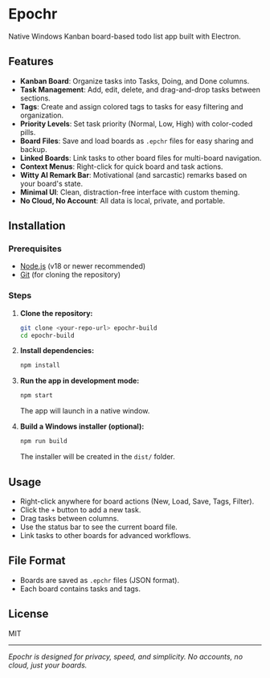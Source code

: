 # Epochr

Native Windows Kanban board-based todo list app built with Electron.

## Features
- **Kanban Board**: Organize tasks into Tasks, Doing, and Done columns.
- **Task Management**: Add, edit, delete, and drag-and-drop tasks between sections.
- **Tags**: Create and assign colored tags to tasks for easy filtering and organization.
- **Priority Levels**: Set task priority (Normal, Low, High) with color-coded pills.
- **Board Files**: Save and load boards as `.epchr` files for easy sharing and backup.
- **Linked Boards**: Link tasks to other board files for multi-board navigation.
- **Context Menus**: Right-click for quick board and task actions.
- **Witty AI Remark Bar**: Motivational (and sarcastic) remarks based on your board's state.
- **Minimal UI**: Clean, distraction-free interface with custom theming.
- **No Cloud, No Account**: All data is local, private, and portable.

## Installation

### Prerequisites
- [Node.js](https://nodejs.org/) (v18 or newer recommended)
- [Git](https://git-scm.com/) (for cloning the repository)

### Steps
1. **Clone the repository:**
   ```sh
   git clone <your-repo-url> epochr-build
   cd epochr-build
   ```
2. **Install dependencies:**
   ```sh
   npm install
   ```
3. **Run the app in development mode:**
   ```sh
   npm start
   ```
   The app will launch in a native window.

4. **Build a Windows installer (optional):**
   ```sh
   npm run build
   ```
   The installer will be created in the `dist/` folder.

## Usage
- Right-click anywhere for board actions (New, Load, Save, Tags, Filter).
- Click the `+` button to add a new task.
- Drag tasks between columns.
- Use the status bar to see the current board file.
- Link tasks to other boards for advanced workflows.

## File Format
- Boards are saved as `.epchr` files (JSON format).
- Each board contains tasks and tags.

## License
MIT

---

*Epochr is designed for privacy, speed, and simplicity. No accounts, no cloud, just your boards.*
